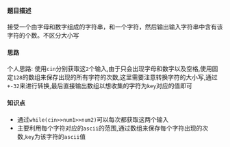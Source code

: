 #### 题目描述 ####

接受一个由字母和数字组成的字符串，和一个字符，然后输出输入字符串中含有该字符的个数。不区分大小写

#### 思路 ####

个人思路: 使用`cin`分别获取这`2`个输入,由于只会出现字母和数字以及空格,使用固定`128`的数组来保存出现的所有字符的次数,这里需要注意转换字符的大小写,通过`+-32`来进行转换,最后直接输出数组以想收集的字符为`key`对应的值即可

#### 知识点 ####

- 通过`while(cin>>num1>>num2)`可以每次都获取这两个输入
- 主要利用每个字符对应的`ascii`的范围,通过数组来保存每个字符出现的次数,`key`为该字符的`ascii`值
